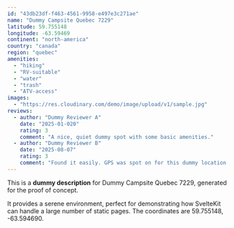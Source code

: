 ```yaml
---
id: "43db23df-f463-4561-9958-e497e3c271ae"
name: "Dummy Campsite Quebec 7229"
latitude: 59.755148
longitude: -63.59469
continent: "north-america"
country: "canada"
region: "quebec"
amenities:
  - "hiking"
  - "RV-suitable"
  - "water"
  - "trash"
  - "ATV-access"
images:
  - "https://res.cloudinary.com/demo/image/upload/v1/sample.jpg"
reviews:
  - author: "Dummy Reviewer A"
    date: "2025-01-020"
    rating: 3
    comment: "A nice, quiet dummy spot with some basic amenities."
  - author: "Dummy Reviewer B"
    date: "2025-08-07"
    rating: 3
    comment: "Found it easily. GPS was spot on for this dummy location."
---
```


This is a **dummy description** for Dummy Campsite Quebec 7229, generated for the proof of concept.

It provides a serene environment, perfect for demonstrating how SvelteKit can handle a large number of static pages. The coordinates are 59.755148, -63.594690.
